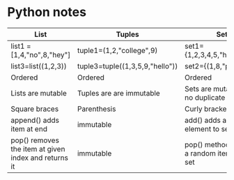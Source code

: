 # Python notes
|List|Tuples|Sets|Dictionaries|
|---|---|---|---|
|list1 = [1,4,"no",8,"hey"]|tuple1=(1,2,"college",9)|set1={1,2,3,4,5,"hello","tup"}|dict1={"key1":"value1","key2":"value2"}|
|list3=list((1,2,3))|tuple3=tuple((1,3,5,9,"hello"))|set2={(1,8,"python",7)}|dict3=dict({1:"apple",2:"cherry",3:"strawberry"})|
|Ordered|Ordered|Ordered|Unordered (Data is stored in key-value pair)|
|Lists are mutable|Tuples are are immutable|Sets are mutable and no duplicate elements|Dictionaries are mutable and keys do not allow duplicates|
|Square braces|Parenthesis|Curly brackets|Curly brackets with key-value pair|
|append() adds item at end|immutable|add() adds a given element to set| update() updates with specified key-value pair|
|pop() removes the item at given index and returns it|immutable|pop() method removes a random item from the set|pop() method removes the specified item from the dictionary|
